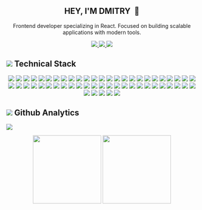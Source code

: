 <h2 align="center">HEY, I'M DMITRY &nbsp;👋</h2>
<p align="center">
  Frontend developer specializing in React. 
  Focused on building scalable applications with modern tools.
</p>

<p align="center">
    <a href="">
        <img src="https://img.shields.io/badge/-LinkedIn-ffffa0?style=for-the-badge&logo=linkedin&logoColor=0C61BF" />
    </a>
    <a href="mailto:fedi4king@gmail.com">
        <img src="https://img.shields.io/badge/-Gmail-ffffa0?style=for-the-badge&logo=gmail&logoColor=E34133" />
    </a>
    <a href="https://t.me/telegiz">
        <img src="https://img.shields.io/badge/-Telegram-ffffa0?style=for-the-badge&logo=telegram&logoColor=4C9BE5" />
    </a>
</p>

## <img src="https://img.icons8.com/glyph-neue/32/fa314a/administrative-tools.png"/>&nbsp;Technical Stack

<p align='center'>
    <!-- Основные языки -->
    <img src="https://img.shields.io/badge/JavaScript-F7DF1E?style=for-the-badge&logo=javascript&logoColor=black" />
    <img src="https://img.shields.io/badge/TypeScript-3178C6?style=for-the-badge&logo=typescript&logoColor=white" />
    <!-- Основные фреймворки -->
    <img src="https://img.shields.io/badge/React-61DAFB?style=for-the-badge&logo=react&logoColor=black" />
    <img src="https://img.shields.io/badge/Remix-000000?style=for-the-badge&logo=remix&logoColor=white" />
    <img src="https://img.shields.io/badge/Next.js-000000?style=for-the-badge&logo=next.js&logoColor=white" />
    <!-- Архитектура -->
    <img src="https://img.shields.io/badge/FSD-4285F4?style=for-the-badge&logo=architecture&logoColor=white" />
    <!-- Управление состоянием -->
    <img src="https://img.shields.io/badge/Redux-764ABC?style=for-the-badge&logo=redux&logoColor=white" />
    <img src="https://img.shields.io/badge/Redux_Toolkit-764ABC?style=for-the-badge&logo=redux&logoColor=white" />
    <img src="https://img.shields.io/badge/RTK_Query-764ABC?style=for-the-badge&logo=redux&logoColor=white" />
    <!-- Роутинг -->
    <img src="https://img.shields.io/badge/React_Router-CA4245?style=for-the-badge&logo=react-router&logoColor=white" />
    <!-- Формы -->
    <img src="https://img.shields.io/badge/React_Hook_Form-EC5990?style=for-the-badge&logo=reacthookform&logoColor=white" />
    <img src="https://img.shields.io/badge/Formik-0051CD?style=for-the-badge&logo=formik&logoColor=white" />
    <!-- Тестирование -->
    <img src="https://img.shields.io/badge/Jest-C21325?style=for-the-badge&logo=jest&logoColor=white" />
    <img src="https://img.shields.io/badge/React_Testing_Library-E33332?style=for-the-badge&logo=testing-library&logoColor=white" />
    <img src="https://img.shields.io/badge/Selenium-43B02A?style=for-the-badge&logo=Selenium&logoColor=white" />
    <!-- UI библиотеки -->
    <img src="https://img.shields.io/badge/Radix_UI-161618?style=for-the-badge&logo=radix&logoColor=white" />
    <img src="https://img.shields.io/badge/Material_UI-007FFF?style=for-the-badge&logo=mui&logoColor=white" />
    <img src="https://img.shields.io/badge/Ant_Design-0170FE?style=for-the-badge&logo=ant-design&logoColor=white" />
    <!-- Работа с API -->
    <img src="https://img.shields.io/badge/Axios-5A29E4?style=for-the-badge&logo=axios&logoColor=white" />
    <img src="https://img.shields.io/badge/REST_API-FF6F61?style=for-the-badge&logo=rest&logoColor=white" />
    <img src="https://img.shields.io/badge/Requests-000000?style=for-the-badge&logo=python&logoColor=white" />
    <!-- Базовые веб-технологии -->
    <img src="https://img.shields.io/badge/HTML5-E34F26?style=for-the-badge&logo=html5&logoColor=white" />
    <img src="https://img.shields.io/badge/CSS3-1572B6?style=for-the-badge&logo=css3&logoColor=white" />
    <!-- CSS-преп/построцессоры и CSS-in-JS -->
    <img src="https://img.shields.io/badge/Sass-CC6699?style=for-the-badge&logo=sass&logoColor=white" />
    <img src="https://img.shields.io/badge/SCSS-CC6699?style=for-the-badge&logo=sass&logoColor=white" />
    <img src="https://img.shields.io/badge/PostCSS-DD3A0A?style=for-the-badge&logo=postcss&logoColor=white" />
    <img src="https://img.shields.io/badge/Styled_Components-DB7093?style=for-the-badge&logo=styled-components&logoColor=white" />
    <img src="https://img.shields.io/badge/CSS_Modules-000000?style=for-the-badge&logo=cssmodules&logoColor=white" />
    <img src="https://img.shields.io/badge/Bootstrap-7952B3?style=for-the-badge&logo=bootstrap&logoColor=white" />
    <img src="https://img.shields.io/badge/Tailwind_CSS-38B2AC?style=for-the-badge&logo=tailwind-css&logoColor=white" />
    <!-- Инструменты дизайна -->
    <img src="https://img.shields.io/badge/Figma-F24E1E?style=for-the-badge&logo=figma&logoColor=white" />
    <!-- Сборка и инструменты разработки -->
    <img src="https://img.shields.io/badge/Webpack-8DD6F9?style=for-the-badge&logo=webpack&logoColor=black" />
    <img src="https://img.shields.io/badge/Vite-B73BFE?style=for-the-badge&logo=vite&logoColor=white" />
    <img src="https://img.shields.io/badge/Babel-F9DC3E?style=for-the-badge&logo=babel&logoColor=black" />
    <!-- Линтинг/форматирование -->
    <img src="https://img.shields.io/badge/ESLint-4B32C3?style=for-the-badge&logo=eslint&logoColor=white" />
    <img src="https://img.shields.io/badge/Prettier-F7B93E?style=for-the-badge&logo=prettier&logoColor=black" />
    <!-- Бэкенд-стек -->
    <img src="https://img.shields.io/badge/Node.js-339933?style=for-the-badge&logo=nodedotjs&logoColor=white" />
    <img src="https://img.shields.io/badge/Python-3776AB?style=for-the-badge&logo=python&logoColor=white" />
    <img src="https://img.shields.io/badge/Django-092E20?style=for-the-badge&logo=django&logoColor=white" />
    <img src="https://img.shields.io/badge/DRF-092E20?style=for-the-badge&logo=django&logoColor=white" />
    <img src="https://img.shields.io/badge/Flask-000000?style=for-the-badge&logo=flask&logoColor=white" />
    <img src="https://img.shields.io/badge/Celery-37814A?style=for-the-badge&logo=celery&logoColor=white" />
    <!-- Инструменты управления -->
    <img src="https://img.shields.io/badge/Jira-0052CC?style=for-the-badge&logo=jira&logoColor=white" />
    <img src="https://img.shields.io/badge/Confluence-172B4D?style=for-the-badge&logo=confluence&logoColor=white" />
    <!-- Системы контроля версий -->
    <img src="https://img.shields.io/badge/Git-F05032?style=for-the-badge&logo=git&logoColor=white" />
    <img src="https://img.shields.io/badge/GitHub-181717?style=for-the-badge&logo=github&logoColor=white" />
    <img src="https://img.shields.io/badge/GitLab-FC6D26?style=for-the-badge&logo=gitlab&logoColor=white" />
    <img src="https://img.shields.io/badge/Bitbucket-0052CC?style=for-the-badge&logo=bitbucket&logoColor=white" />
    <!-- Аналитика и производительность -->
    <img src="https://img.shields.io/badge/Lighthouse-F44B21?style=for-the-badge&logo=lighthouse&logoColor=white" />
    <img src="https://img.shields.io/badge/Google%20Analytics-E37400?style=for-the-badge&logo=googleanalytics&logoColor=white" />
    <img src="https://img.shields.io/badge/Sentry-362D59?style=for-the-badge&logo=sentry&logoColor=white" />
    <!-- Дополнительные инструменты -->
    <img src="https://img.shields.io/badge/Docker-2496ED?style=for-the-badge&logo=docker&logoColor=white" />
    <img src="https://img.shields.io/badge/BeautifulSoup-000000?style=for-the-badge&logo=python&logoColor=white" />
    <!-- Пакетные менеджеры -->
    <img src="https://img.shields.io/badge/npm-CB3837?style=for-the-badge&logo=npm&logoColor=white" />
    <img src="https://img.shields.io/badge/Yarn-2C8EBB?style=for-the-badge&logo=yarn&logoColor=white" />
</p>

## <img src="https://img.icons8.com/ios-glyphs/32/4a90e2/analytics.png"/>&nbsp;Github Analytics
    
![](https://komarev.com/ghpvc/?username=fedi4king&style=flat-square)

<div align='center'>
    <img height=180 src="https://github-readme-stats.vercel.app/api?username=fedi4king&theme=dark&show_icons=true">
    <img height=180 src="https://github-readme-stats.vercel.app/api/top-langs?username=fedi4king&layout=compact&langs_count=8&theme=dark">
</div>

